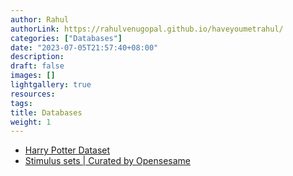 ```yaml
---
author: Rahul
authorLink: https://rahulvenugopal.github.io/haveyoumetrahul/
categories: ["Databases"]
date: "2023-07-05T21:57:40+08:00"
description: 
draft: false
images: []
lightgallery: true
resources:
tags:
title: Databases
weight: 1
---
```


- [Harry Potter Dataset](https://www.kaggle.com/datasets/gulsahdemiryurek/harry-potter-dataset?select=Spells.csv)
- [Stimulus sets | Curated by Opensesame](https://www.cogsci.nl/stimulus-sets)